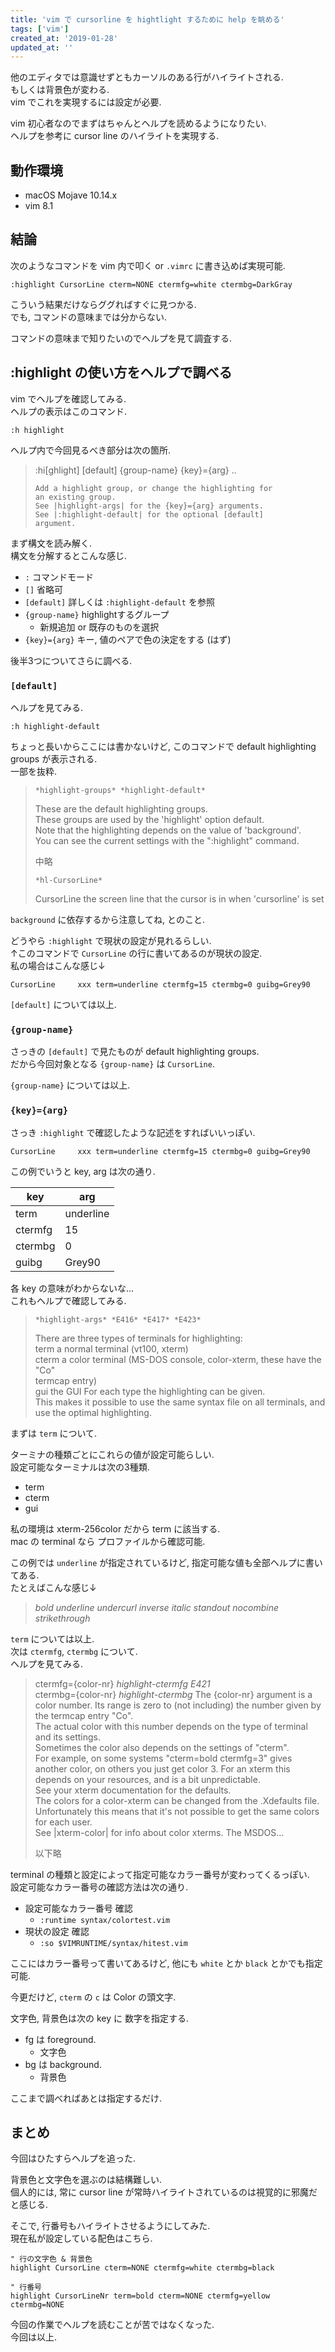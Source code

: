 ```yaml
---
title: 'vim で cursorline を hightlight するために help を眺める'
tags: ['vim']
created_at: '2019-01-28'
updated_at: ''
---
```


他のエディタでは意識せずともカーソルのある行がハイライトされる.  
もしくは背景色が変わる.  
vim でこれを実現するには設定が必要.

vim 初心者なのでまずはちゃんとヘルプを読めるようになりたい.  
ヘルプを参考に cursor line のハイライトを実現する.

## 動作環境

- macOS Mojave 10.14.x
- vim 8.1

## 結論

次のようなコマンドを vim 内で叩く or `.vimrc` に書き込めば実現可能.

```
:highlight CursorLine cterm=NONE ctermfg=white ctermbg=DarkGray
```

こういう結果だけならググればすぐに見つかる.  
でも, コマンドの意味までは分からない.

コマンドの意味まで知りたいのでヘルプを見て調査する.

## :highlight の使い方をヘルプで調べる

vim でヘルプを確認してみる.  
ヘルプの表示はこのコマンド.

```
:h highlight
```

ヘルプ内で今回見るべき部分は次の箇所.

> :hi\[ghlight\] \[default\] {group-name} {key}={arg} ..
>
> ```
> Add a highlight group, or change the highlighting for
> an existing group.
> See |highlight-args| for the {key}={arg} arguments.
> See |:highlight-default| for the optional [default]
> argument.
> ```

まず構文を読み解く.  
構文を分解するとこんな感じ.

- `:` コマンドモード
- `[]` 省略可
- `[default]` 詳しくは `:highlight-default` を参照
- `{group-name}` highlightするグループ
  - 新規追加 or 既存のものを選択
- `{key}={arg}` キー, 値のペアで色の決定をする (はず)

後半3つについてさらに調べる.

### `[default]`

ヘルプを見てみる.

`:h highlight-default`

ちょっと長いからここには書かないけど, このコマンドで default highlighting groups が表示される.  
一部を抜粋.

> ```
> *highlight-groups* *highlight-default*
> ```
>
> These are the default highlighting groups.  
> These groups are used by the 'highlight' option default.  
> Note that the highlighting depends on the value of 'background'.  
> You can see the current settings with the ":highlight" command.  
>
> 中略
>
> ```
> *hl-CursorLine*
> ```
>
> CursorLine the screen line that the cursor is in when 'cursorline' is set

`background` に依存するから注意してね, とのこと.

どうやら `:highlight` で現状の設定が見れるらしい.  
↑このコマンドで `CursorLine` の行に書いてあるのが現状の設定.  
私の場合はこんな感じ↓

```
CursorLine     xxx term=underline ctermfg=15 ctermbg=0 guibg=Grey90
```

`[default]` については以上.

### `{group-name}`

さっきの `[default]` で見たものが default highlighting groups.  
だから今回対象となる `{group-name}` は `CursorLine`.

`{group-name}` については以上.

### `{key}={arg}`

さっき `:highlight` で確認したような記述をすればいいっぽい.

```
CursorLine     xxx term=underline ctermfg=15 ctermbg=0 guibg=Grey90
```

この例でいうと key, arg は次の通り.

| key | arg |
| --- | --- |
| term | underline |
| ctermfg | 15 |
| ctermbg | 0 |
| guibg | Grey90 |

各 key の意味がわからないな...  
これもヘルプで確認してみる.

> ```
> *highlight-args* *E416* *E417* *E423*
> ```
>
> There are three types of terminals for highlighting:  
> term a normal terminal (vt100, xterm)  
> cterm a color terminal (MS-DOS console, color-xterm, these have the "Co"  
> termcap entry)  
> gui the GUI For each type the highlighting can be given.  
> This makes it possible to use the same syntax file on all terminals, and use the optimal highlighting.

まずは `term` について.

ターミナの種類ごとにこれらの値が設定可能らしい.  
設定可能なターミナルは次の3種類.

- term
- cterm
- gui

私の環境は xterm-256color だから term に該当する.  
mac の terminal なら プロファイルから確認可能.

この例では `underline` が指定されているけど, 指定可能な値も全部ヘルプに書いてある.  
たとえばこんな感じ↓

> _bold_ _underline_ _undercurl_ _inverse_ _italic_ _standout_ _nocombine_ _strikethrough_

`term` については以上.  
次は `ctermfg`, `ctermbg` について.  
ヘルプを見てみる.

> ctermfg={color-nr} _highlight-ctermfg_ _E421_  
> ctermbg={color-nr} _highlight-ctermbg_ The {color-nr} argument is a color number. Its range is zero to (not including) the number given by the termcap entry "Co".  
> The actual color with this number depends on the type of terminal and its settings.  
> Sometimes the color also depends on the settings of "cterm".  
> For example, on some systems "cterm=bold ctermfg=3" gives another color, on others you just get color 3. For an xterm this depends on your resources, and is a bit unpredictable.  
> See your xterm documentation for the defaults.  
> The colors for a color-xterm can be changed from the .Xdefaults file.  
> Unfortunately this means that it's not possible to get the same colors for each user.  
> See |xterm-color| for info about color xterms. The MSDOS...  
>
> 以下略

terminal の種類と設定によって指定可能なカラー番号が変わってくるっぽい.  
設定可能なカラー番号の確認方法は次の通り.

- 設定可能なカラー番号 確認
  - `:runtime syntax/colortest.vim`
- 現状の設定 確認
  - `:so $VIMRUNTIME/syntax/hitest.vim`

ここにはカラー番号って書いてあるけど, 他にも `white` とか `black` とかでも指定可能.

今更だけど, `cterm` の `c` は Color の頭文字.

文字色, 背景色は次の key に 数字を指定する.

- fg は foreground.
  - 文字色
- bg は background.
  - 背景色

ここまで調べればあとは指定するだけ.

## まとめ

今回はひたすらヘルプを追った.

背景色と文字色を選ぶのは結構難しい.  
個人的には, 常に cursor line が常時ハイライトされているのは視覚的に邪魔だと感じる.

そこで, 行番号もハイライトさせるようにしてみた.  
現在私が設定している配色はこちら.

```
" 行の文字色 & 背景色
highlight CursorLine cterm=NONE ctermfg=white ctermbg=black

" 行番号
highlight CursorLineNr term=bold cterm=NONE ctermfg=yellow ctermbg=NONE
```

今回の作業でヘルプを読むことが苦ではなくなった.  
今回は以上.
